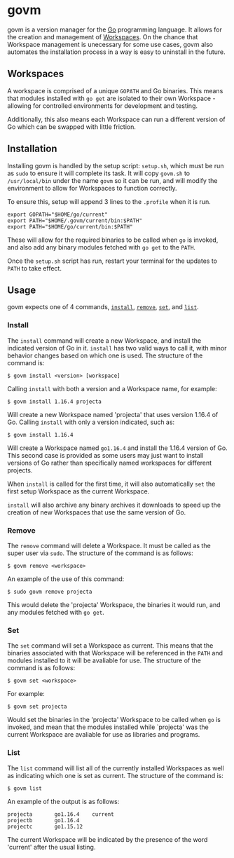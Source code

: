 # govm
govm is a version manager for the [Go](golang.org/) programming language. It
allows for the creation and management of [Workspaces](##workspaces). On the
chance that Workspace management is unecessary for some use cases, govm also
automates the installation process in a way is easy to uninstall in the future.

## Workspaces
A workspace is comprised of a unique `GOPATH` and Go binaries. This means that
modules installed with `go get` are isolated to their own Workspace - allowing
for controlled environments for development and testing.

Additionally, this also means each Workspace can run a different version of Go
which can be swapped with little friction.

## Installation
Installing govm is handled by the setup script: `setup.sh`, which must be run
as `sudo` to ensure it will complete its task. It will copy `govm.sh` to
`/usr/local/bin` under the name `govm` so it can be run, and will modify the
environment to allow for Workspaces to function correctly.

To ensure this, setup will append 3 lines to the `.profile` when it is run.

    export GOPATH="$HOME/go/current"
    export PATH="$HOME/.govm/current/bin:$PATH"
    export PATH="$HOME/go/current/bin:$PATH"

These will allow for the required binaries to be called when `go` is invoked,
and also add any binary modules fetched with `go get` to the `PATH`.

Once the `setup.sh` script has run, restart your terminal for the updates to
`PATH` to take effect.

## Usage
govm expects one of 4 commands, [`install`](#install), [`remove`](#remove),
[`set`](#set), and [`list`](#list).

### Install
The `install` command will create a new Workspace, and install the indicated
version of Go in it. `install` has two valid ways to call it, with minor
behavior changes based on which one is used. The structure of the command is:

    $ govm install <version> [workspace]

Calling `install` with both a version and a Workspace name, for example:

    $ govm install 1.16.4 projecta

Will create a new Workspace named 'projecta' that uses version 1.16.4 of Go.
Calling `install` with only a version indicated, such as:

    $ govm install 1.16.4

Will create a Workspace named `go1.16.4` and install the 1.16.4 version of Go.
This second case is provided as some users may just want to install versions of
Go rather than specifically named workspaces for different projects.

When `install` is called for the first time, it will also automatically `set`
the first setup Workspace as the current Workspace.

`install` will also archive any binary archives it downloads to speed up the
creation of new Workspaces that use the same version of Go.

### Remove
The `remove` command will delete a Workspace. It must be called as the super
user via `sudo`. The structure of the command is as follows:

    $ govm remove <workspace>

An example of the use of this command:

    $ sudo govm remove projecta

This would delete the 'projecta' Workspace, the binaries it would run, and any
modules fetched with `go get`.

### Set
The `set` command will set a Workspace as current. This means that the binaries
associated with that Workspace will be referenced in the `PATH` and modules
installed to it will be avaliable for use. The structure of the command is
as follows:

    $ govm set <workspace>

For example:

    $ govm set projecta

Would set the binaries in the 'projecta' Workspace to be called when `go` is
invoked, and mean that the modules installed while `projecta' was the current
Workspace are avaliable for use as libraries and programs.

### List
The `list` command will list all of the currently installed Workspaces as well
as indicating which one is set as current. The structure of the command is:

    $ govm list

An example of the output is as follows:

    projecta       go1.16.4    current
    projectb       go1.16.4
    projectc       go1.15.12

The current Workspace will be indicated by the presence of the word 'current'
after the usual listing.
